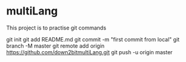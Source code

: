 # multiLang
This project is to practise git commands

git init
git add README.md
git commit -m "first commit from local"
git branch -M master
git remote add origin https://github.com/down2bitmultiLang.git
git push -u origin master